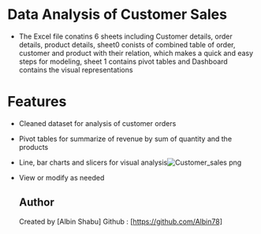 # Data Analysis of Customer Sales
- The Excel file conatins 6 sheets including Customer details, order details, product details, sheet0
  conists of combined table of order, customer and product with their relation, which makes a quick
  and easy steps for modeling, sheet 1 contains pivot tables and Dashboard contains the visual representations

# Features

- Cleaned dataset for analysis of customer orders
- Pivot tables for summarize of revenue by sum of quantity and the products
- Line, bar charts and slicers for visual analysis![Customer_sales png](https://github.com/user-attachments/assets/26d7eebf-3e6b-497f-8820-c1e2761d03f9)


- View or modify as needed
  
  ## Author
   Created by [Albin Shabu]
   Github : [https://github.com/Albin78]
